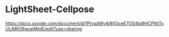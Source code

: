 # LightSheet-Cellpose


https://docs.google.com/document/d/1PtysdWv4l8fGjceE7OS4tp8HCPNtTxULiMK06wopMmE/edit?usp=sharing
